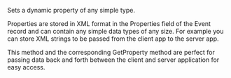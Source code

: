 ﻿Sets a dynamic property of any simple type. 

Properties are stored in XML format in the Properties field of the Event record and can contain any simple data types of any size. For example you can store XML strings to be passed from the client app to the server app.

This method and the corresponding GetProperty method are perfect for passing data back and forth between the client and server application for easy access.